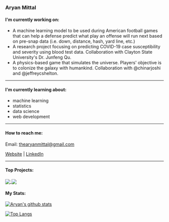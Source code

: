 ### Aryan Mittal

<!--
**thearyanmittal/thearyanmittal** is a ✨ _special_ ✨ repository because its `README.md` (this file) appears on your GitHub profile.

Here are some ideas to get you started:

- 🔭 I’m currently working on ...
- 🌱 I’m currently learning ...
- 👯 I’m looking to collaborate on ...
- 🤔 I’m looking for help with ...
- 💬 Ask me about ...
- 📫 How to reach me: ...
- 😄 Pronouns: ...
- ⚡ Fun fact: ...
-->
#### I'm currently working on:

- A machine learning model to be used during American football games that can help a defense predict what play an offense will run next based on pre-snap data (i.e. down, distance, hash, yard line, etc.)
- A research project focusing on predicting COVID-19 case susceptibility and severity using blood test data. Collaboration with Clayton State University's Dr. Junfeng Qu.
- A physics-based game that simulates the universe. Players' objective is to colonize the galaxy with humankind. Collaboration with @chinarjoshi and @jeffreycshelton.

<hr>

#### I'm currently learning about:
- machine learning
- statistics
- data science
- web development

<hr>

#### How to reach me:
Email: thearyanmittal@gmail.com

[Website](https://thearyanmittal.wixsite.com/portfolio/) | 
[LinkedIn](https://www.linkedin.com/in/thearyanmittal/)

<hr>

#### Top Projects:

<a href="https://github.com/thearyanmittal/news-aggregator">
  <img align="center" src="https://github-readme-stats.vercel.app/api/pin/?username=thearyanmittal&repo=news-aggregator&hide_border=true&theme=github_dark" />
</a>
<a href="https://github.com/thearyanmittal/facial-recognition">
  <img align="center" src="https://github-readme-stats.vercel.app/api/pin/?username=thearyanmittal&repo=facial-recognition&hide_border=true&theme=github_dark" />
</a>

#### My Stats:

[![Aryan's github stats](https://github-readme-stats.vercel.app/api?username=thearyanmittal&include_all_commits=true&show_icons=true&hide_border=true&theme=github_dark)](https://www.linkedin.com/in/aryanmittal02/)

[![Top Langs](https://github-readme-stats.vercel.app/api/top-langs/?username=thearyanmittal&layout=compact&card_width=445&hide_border=true&theme=github_dark)](https://thearyanmittal.wixsite.com/portfolio)
